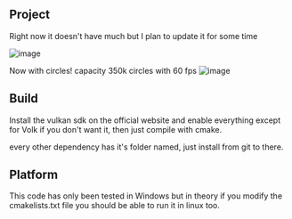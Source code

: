 ## Project

Right now it doesn't have much but I plan to update it for some time

![image](https://github.com/user-attachments/assets/217c3900-b1cc-446c-a5db-e6194707abd6)

Now with circles!
capacity 350k circles with 60 fps
![image](https://github.com/user-attachments/assets/4f36b5bd-8cc1-44d1-b246-712a1e7f5a31)


## Build

Install the vulkan sdk on the official website and enable everything except for Volk if you don't want it, then just compile with cmake.

every other dependency has it's folder named, just install from git to there.

## Platform

This code has only been tested in Windows but in theory if you modify the cmakelists.txt file you should be able to run it in linux too.

